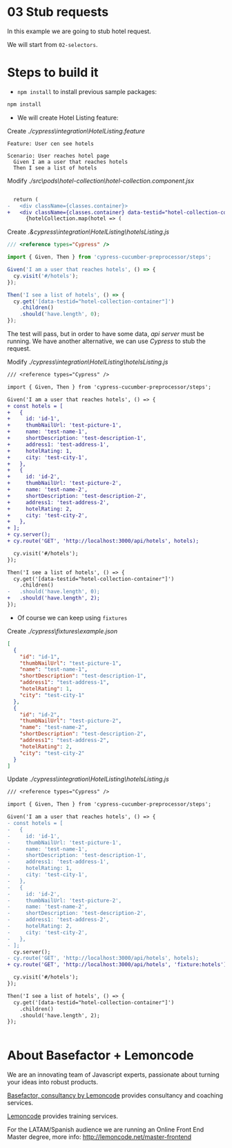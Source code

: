 # 03 Stub requests

In this example we are going to stub hotel request.

We will start from `02-selectors`.

# Steps to build it

- `npm install` to install previous sample packages:

```bash
npm install
```

- We will create Hotel Listing feature:

Create _./cypress\integration\HotelListing.feature_

```
Feature: User cen see hotels

Scenario: User reaches hotel page
  Given I am a user that reaches hotels
  Then I see a list of hotels

```

Modify _./src\pods\hotel-collection\hotel-collection.component.jsx_

```diff

  return (
-   <div className={classes.container}>
+   <div className={classes.container} data-testid="hotel-collection-container">
      {hotelCollection.map(hotel => (


```

Create _.&cypress\integration\HotelListing\hotelsListing.js_

```js
/// <reference types="Cypress" />

import { Given, Then } from 'cypress-cucumber-preprocessor/steps';

Given('I am a user that reaches hotels', () => {
  cy.visit('#/hotels');
});

Then('I see a list of hotels', () => {
  cy.get('[data-testid="hotel-collection-container"]')
    .children()
    .should('have.length', 0);
});
```

The test will pass, but in order to have some data, _api server_ must be running. We have another alternative, we can use _Cypress_ to stub the request.

Modify _./cypress\integration\HotelListing\hotelsListing.js_

```diff
/// <reference types="Cypress" />

import { Given, Then } from 'cypress-cucumber-preprocessor/steps';

Given('I am a user that reaches hotels', () => {
+ const hotels = [
+   {
+     id: 'id-1',
+     thumbNailUrl: 'test-picture-1',
+     name: 'test-name-1',
+     shortDescription: 'test-description-1',
+     address1: 'test-address-1',
+     hotelRating: 1,
+     city: 'test-city-1',
+   },
+   {
+     id: 'id-2',
+     thumbNailUrl: 'test-picture-2',
+     name: 'test-name-2',
+     shortDescription: 'test-description-2',
+     address1: 'test-address-2',
+     hotelRating: 2,
+     city: 'test-city-2',
+   },
+ ];
+ cy.server();
+ cy.route('GET', 'http://localhost:3000/api/hotels', hotels);

  cy.visit('#/hotels');
});

Then('I see a list of hotels', () => {
  cy.get('[data-testid="hotel-collection-container"]')
    .children()
-   .should('have.length', 0);
+   .should('have.length', 2);
});

```

- Of course we can keep using `fixtures`

Create _./cypress\fixtures\example.json_

```json
[
  {
    "id": "id-1",
    "thumbNailUrl": "test-picture-1",
    "name": "test-name-1",
    "shortDescription": "test-description-1",
    "address1": "test-address-1",
    "hotelRating": 1,
    "city": "test-city-1"
  },
  {
    "id": "id-2",
    "thumbNailUrl": "test-picture-2",
    "name": "test-name-2",
    "shortDescription": "test-description-2",
    "address1": "test-address-2",
    "hotelRating": 2,
    "city": "test-city-2"
  }
]
```

Update _./cypress\integration\HotelListing\hotelsListing.js_

```diff
/// <reference types="Cypress" />

import { Given, Then } from 'cypress-cucumber-preprocessor/steps';

Given('I am a user that reaches hotels', () => {
- const hotels = [
-   {
-     id: 'id-1',
-     thumbNailUrl: 'test-picture-1',
-     name: 'test-name-1',
-     shortDescription: 'test-description-1',
-     address1: 'test-address-1',
-     hotelRating: 1,
-     city: 'test-city-1',
-   },
-   {
-     id: 'id-2',
-     thumbNailUrl: 'test-picture-2',
-     name: 'test-name-2',
-     shortDescription: 'test-description-2',
-     address1: 'test-address-2',
-     hotelRating: 2,
-     city: 'test-city-2',
-   },
- ];
  cy.server();
- cy.route('GET', 'http://localhost:3000/api/hotels', hotels);
+ cy.route('GET', 'http://localhost:3000/api/hotels', 'fixture:hotels');

  cy.visit('#/hotels');
});

Then('I see a list of hotels', () => {
  cy.get('[data-testid="hotel-collection-container"]')
    .children()
    .should('have.length', 2);
});



```

# About Basefactor + Lemoncode

We are an innovating team of Javascript experts, passionate about turning your ideas into robust products.

[Basefactor, consultancy by Lemoncode](http://www.basefactor.com) provides consultancy and coaching services.

[Lemoncode](http://lemoncode.net/services/en/#en-home) provides training services.

For the LATAM/Spanish audience we are running an Online Front End Master degree, more info: http://lemoncode.net/master-frontend
